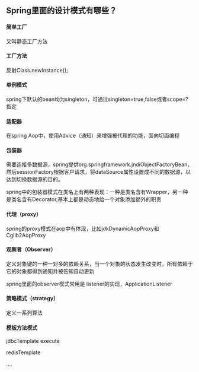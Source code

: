 ## Spring里面的设计模式有哪些？

#### 简单工厂

又叫静态工厂方法

#### 工厂方法

反射Class.newInstance\(\);

#### 单例模式

spring下默认的bean均为singleton，可通过singleton=true,false或者scope=?指定

#### 适配器

在spring Aop中，使用Advice（通知）来增强被代理的功能，面向切面编程

#### 包装器

需要连接多数据源，spring提供org.springframework.jndiObjectFactoryBean，然后sessionFactory根据客户请求，将dataSource属性设置成不同的数据源，以达到切换数据源的目的。

spring中的包装器模式在类名上有两种表现：一种是类名含有Wrapper，另一种是类名含有Decorator,基本上都是动态地给一个对象添加额外的职责

#### 代理（proxy）

spring的proxy模式在aop中有体现，比如jdkDynamicAopProxy和Cglib2AopProxy

#### 观察者（Observer）

定义对象键的一种一对多的依赖关系，当一个对象的状态发生改变时，所有依赖于它的对象都得到通知并被告知自动更新

spring里面的observer模式常用是 listener的实现，ApplicationListener

#### 策略模式（strategy）

定义一系列算法

#### 模板方法模式

jdbcTemplate execute

redisTemplate

....

